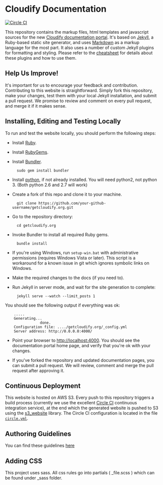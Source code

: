 # Cloudify Documentation
[![Circle CI](https://circleci.com/gh/gigaspacesAPAC/getcloudify.jp.svg?style=svg)](https://circleci.com/gh/gigaspacesAPAC/getcloudify.jp)

This repository contains the markup files, html templates and javascript sources for the new [Cloudify documentation portal](http://getcloudify.org/).
It's based on [Jekyll](http://jekyllrb.com/), a Ruby-based static site generator, and uses [Markdown](http://whatismarkdown.com/) as a markup language for the most part. It also uses a number of custom Jekyll plugins for formatting and styling. Please refer to the [cheatsheet](http://getcloudify.org/guide/3.0/cheatsheet.html) for details about these plugins and how to use them. 

## Help Us Improve! 

It's important for us to encourage your feedback and contribution. Contributing to this website is straightforward. Simply fork this repository, make your changes, test them with your local Jekyll installation, and submit a pull request. We promise to review and comment on every pull request, and merge it if it makes sense.

## Installing, Editing and Testing Locally

To run and test the website locally, you should perform the following steps:

* Install [Ruby](https://www.ruby-lang.org/en/downloads/).

* Install [RubyGems](https://rubygems.org/pages/download).

* Install [Bundler](http://bundler.io/).

        sudo gem install bundler
        
* Install [python](https://www.python.org/), if not already installed. You will need python2, not python 3. (Both python 2.6 and 2.7 will work)

* Create a fork of this repo and clone it to your machine.

        git clone https://github.com/your-github-username/getcloudify.org.git

* Go to the repository directory: 

        cd getcloudify.org

* Invoke Bundler to install all required Ruby gems.

        bundle install 

- If you're using Windows, run `setup-win.bat` with administrative permissions (requires Windows Vista or later).
This script is a workaround for a known issue in git which ignores symbolic links on Windows. 

* Make the required changes to the docs (if you need to).

* Run Jekyll in server mode, and wait for the site generation to complete: 

        jekyll serve --watch --limit_posts 1
        
        
You should see the following output if everything was ok:
 
        .....
        Generating... 
                    done.
        Configuration file: ..../getcloudify.org/_config.yml
        Server address: http://0.0.0.0:4000/


* Point your browser to [http://localhost:4000](http://localhost:4000). You should see the documentation portal home page, and verify that you're ok with your changes. 

* If you've forked the repository and updated documentation pages, you can submit a pull request. We will review, comment and merge the pull request after approving it. 

## Continuous Deployment 

This website is hosted on AWS S3. Every push to this repository triggers a build process (currently we use the excellent [Circle CI](http://circleci.com) continuous integration service), at the end which the generated website is pushed to S3 using the [s3_website](https://github.com/laurilehmijoki/s3_website) library. The Circle CI configuration is located in the file [`circle.yml`](circle.yml). 

## Authoring Guidelines

You can find these guidelines [here](http://getcloudify.org/guide/3.0/cheatsheet.html)

## Adding CSS

This project uses sass. All css rules go into partials ( _file.scss ) which can be found under _sass folder.













